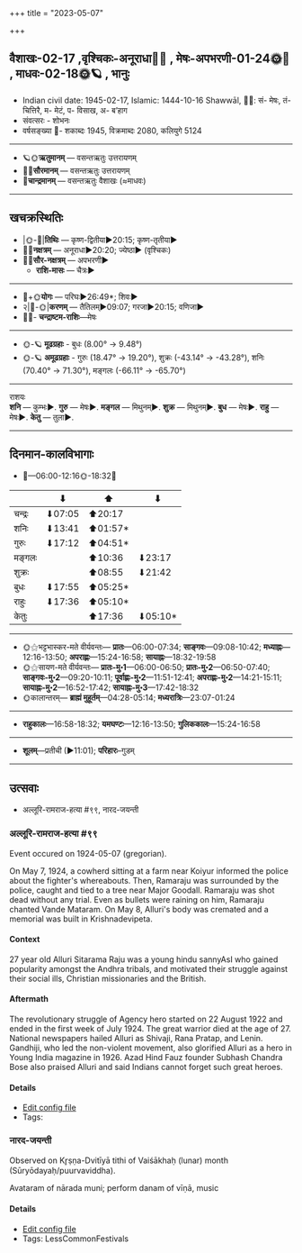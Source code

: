 +++
title = "2023-05-07"

+++
## वैशाखः-02-17  ,वृश्चिकः-अनूराधा🌛🌌  ,  मेषः-अपभरणी-01-24🌞🌌  ,  माधवः-02-18🌞🪐  , भानुः
- Indian civil date: 1945-02-17, Islamic: 1444-10-16 Shawwāl, 🌌🌞: सं- मेषः, तं- चित्तिरै, म- मेटं, प- विसाख, अ- ब’हाग
- संवत्सरः - शोभनः
- वर्षसङ्ख्या 🌛- शकाब्दः 1945, विक्रमाब्दः 2080, कलियुगे 5124
___________________
- 🪐🌞**ऋतुमानम्** — वसन्तऋतुः उत्तरायणम्
- 🌌🌞**सौरमानम्** — वसन्तऋतुः उत्तरायणम्
- 🌛**चान्द्रमानम्** — वसन्तऋतुः वैशाखः (≈माधवः)
___________________


## खचक्रस्थितिः
- |🌞-🌛|**तिथिः** — कृष्ण-द्वितीया►20:15; कृष्ण-तृतीया►  
- 🌌🌛**नक्षत्रम्** — अनूराधा►20:20; ज्येष्ठा► (वृश्चिकः)  
- 🌌🌞**सौर-नक्षत्रम्** — अपभरणी►  
  - **राशि-मासः** — चैत्रः► 
___________________
- 🌛+🌞**योगः** — परिघः►26:49*; शिवः►  
- २|🌛-🌞|**करणम्** — तैतिलम्►09:07; गरजा►20:15; वणिजा►  
- 🌌🌛- **चन्द्राष्टम-राशिः**—मेषः  
___________________
- 🌞-🪐 **मूढग्रहाः** - बुधः (8.00° → 9.48°)
- 🌞-🪐 **अमूढग्रहाः** - गुरुः (18.47° → 19.20°), शुक्रः (-43.14° → -43.28°), शनिः (70.40° → 71.30°), मङ्गलः (-66.11° → -65.70°)
___________________
राशयः  
**शनि** — कुम्भः►. **गुरु** — मेषः►. **मङ्गल** — मिथुनम्►. **शुक्र** — मिथुनम्►. **बुध** — मेषः►. **राहु** — मेषः►. **केतु** — तुला►. 
___________________


## दिनमान-कालविभागाः
- 🌅—06:00-12:16🌞-18:32🌇  

|      |⬇     |⬆     |⬇     |
|------|-----|-----|------|
|चन्द्रः|⬇07:05 |⬆20:17 |     |
|शनिः   |⬇13:41 |⬆01:57*|     |
|गुरुः  |⬇17:12 |⬆04:51*|     |
|मङ्गलः |     |⬆10:36 |⬇23:17 |
|शुक्रः |     |⬆08:55 |⬇21:42 |
|बुधः   |⬇17:55 |⬆05:25*|     |
|राहुः  |⬇17:36 |⬆05:10*|     |
|केतुः  |     |⬆17:36 |⬇05:10*|
___________________
- 🌞⚝भट्टभास्कर-मते वीर्यवन्तः— **प्रातः**—06:00-07:34; **साङ्गवः**—09:08-10:42; **मध्याह्नः**—12:16-13:50; **अपराह्णः**—15:24-16:58; **सायाह्नः**—18:32-19:58  
- 🌞⚝सायण-मते वीर्यवन्तः— **प्रातः-मु॰1**—06:00-06:50; **प्रातः-मु॰2**—06:50-07:40; **साङ्गवः-मु॰2**—09:20-10:11; **पूर्वाह्णः-मु॰2**—11:51-12:41; **अपराह्णः-मु॰2**—14:21-15:11; **सायाह्नः-मु॰2**—16:52-17:42; **सायाह्नः-मु॰3**—17:42-18:32  
- 🌞कालान्तरम्— **ब्राह्मं मुहूर्तम्**—04:28-05:14; **मध्यरात्रिः**—23:07-01:24  
___________________
- **राहुकालः**—16:58-18:32; **यमघण्टः**—12:16-13:50; **गुलिककालः**—15:24-16:58  
___________________
- **शूलम्**—प्रतीची (►11:01); **परिहारः**–गुडम्  
___________________

## उत्सवाः
- अल्लूरि-रामराज-हत्या #९९, नारद-जयन्ती
### अल्लूरि-रामराज-हत्या #९९

Event occured on 1924-05-07 (gregorian). 

On May 7, 1924, a cowherd sitting at a farm near Koiyur informed the police about the fighter's whereabouts. Then, Ramaraju was surrounded by the police, caught and tied to a tree near Major Goodall. Ramaraju was shot dead without any trial. Even as bullets were raining on him, Ramaraju chanted Vande Mataram. On May 8, Alluri's body was cremated and a memorial was built in Krishnadevipeta.

#### Context
27 year old Alluri Sitarama Raju was a young hindu sannyAsI who gained popularity amongst the Andhra tribals, and motivated their struggle against their social ills, Christian missionaries and the British.

#### Aftermath
The revolutionary struggle of Agency hero started on 22 August 1922 and ended in the first week of July 1924. The great warrior died at the age of 27. National newspapers hailed Alluri as Shivaji, Rana Pratap, and Lenin. Gandhiji, who led the non-violent movement, also glorified Alluri as a hero in Young India magazine in 1926. Azad Hind Fauz founder Subhash Chandra Bose also praised Alluri and said Indians cannot forget such great heroes.

#### Details
- [Edit config file](https://github.com/jyotisham/adyatithi/blob/master/mahApuruSha/xatra-later/gregorian/day/05/07/allUri-rAmarAja-hatyA.toml)
- Tags: 


### नारद-जयन्ती

Observed on Kr̥ṣṇa-Dvitīyā tithi of Vaiśākhaḥ (lunar) month (Sūryōdayaḥ/puurvaviddha). 

Avataram of nārada muni; perform danam of vīṇā, music

#### Details
- [Edit config file](https://github.com/jyotisham/adyatithi/blob/master/mahApuruSha/RShi/lunar_month/tithi/02/17/nArada~jayantI.toml)
- Tags: LessCommonFestivals


